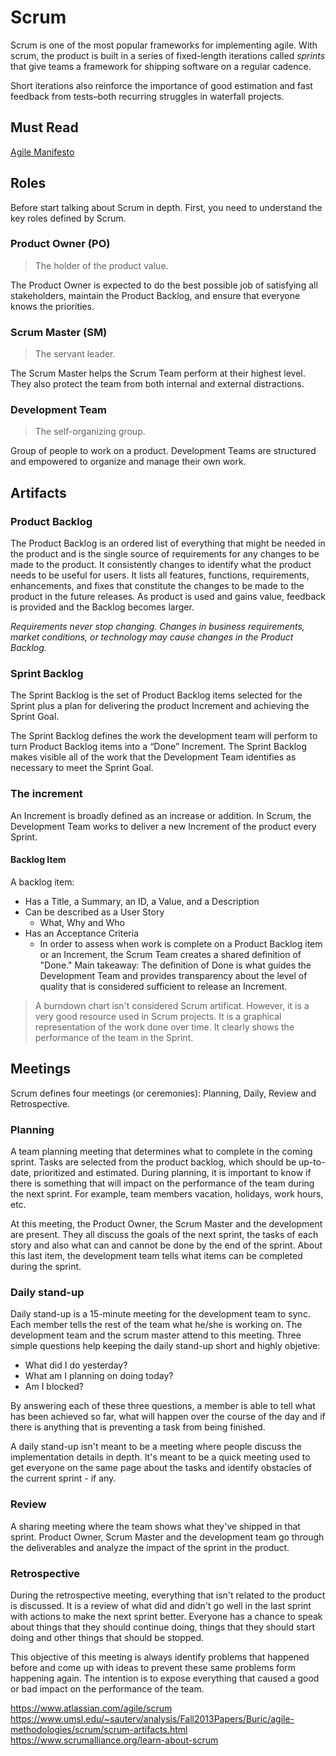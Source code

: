# Scrum

Scrum is one of the most popular frameworks for implementing agile. With scrum, the product is built in a series of fixed-length iterations called *sprints* that give teams a framework for shipping software on a regular cadence. 

Short iterations also reinforce the importance of good estimation and fast feedback from tests–both recurring struggles in waterfall projects.

## Must Read
[Agile Manifesto](http://agilemanifesto.org/)

## Roles
Before start talking about Scrum in depth. First, you need to understand the key roles defined by Scrum.

### Product Owner (PO)
> The holder of the product value.

The Product Owner is expected to do the best possible job of satisfying all stakeholders, maintain the Product Backlog, and ensure that everyone knows the priorities.

### Scrum Master (SM)
> The servant leader.

The Scrum Master helps the Scrum Team perform at their highest level. They also protect the team from both internal and external distractions.

### Development Team
> The self-organizing group.

Group of people to work on a product. Development Teams are structured and empowered to organize and manage their own work. 

## Artifacts

### Product Backlog
The Product Backlog is an ordered list of everything that might be needed in the product and is the single source of requirements for any changes to be made to the product. It consistently changes to identify what the product needs to be useful for users. It lists all features, functions, requirements, enhancements, and fixes that constitute the changes to be made to the product in the future releases. As product is used and gains value, feedback is provided and the Backlog becomes larger. 

*Requirements never stop changing. Changes in business requirements, market conditions, or technology may cause changes in the Product Backlog.*

### Sprint Backlog
The Sprint Backlog is the set of Product Backlog items selected for the Sprint plus a plan for delivering the product Increment and achieving the Sprint Goal. 

The Sprint Backlog defines the work the development team will perform to turn Product Backlog items into a “Done” Increment. The Sprint Backlog makes visible all of the work that the Development Team identifies as necessary to meet the Sprint Goal.

### The increment
An Increment is broadly defined as an increase or addition. In Scrum, the Development Team works to deliver a new Increment of the product every Sprint. 

#### Backlog Item
A backlog item:
  - Has a Title, a Summary, an ID, a Value, and a Description
  - Can be described as a User Story
    - What, Why and Who
  - Has an Acceptance Criteria
    - In order to assess when work is complete on a Product Backlog item or an Increment, the Scrum Team creates a shared definition of "Done." Main takeaway: The definition of Done is what guides the Development Team and provides transparency about the level of quality that is considered sufficient to release an Increment.

> A burndown chart isn't considered Scrum artificat. However, it is a very good resource used in Scrum projects. It is a graphical representation of the work done over time. It clearly shows the performance of the team in the Sprint.


## Meetings
Scrum defines four meetings (or ceremonies): Planning, Daily, Review and Retrospective.

### Planning
A team planning meeting that determines what to complete in the coming sprint. Tasks are selected from the product backlog, which should be up-to-date, prioritized and estimated. During planning, it is important to know if there is something that will impact on the performance of the team during the next sprint. For example, team members vacation, holidays, work hours, etc.

At this meeting, the Product Owner, the Scrum Master and the development are present. They all discuss the goals of the next sprint, the tasks of each story and also what can and cannot be done by the end of the sprint. About this last item, the development team tells what items can be completed during the sprint.

### Daily stand-up
Daily stand-up is a 15-minute meeting for the development team to sync. Each member tells the rest of the team what he/she is working on. The development team and the scrum master attend to this meeting. Three simple questions help keeping the daily stand-up short and highly objetive:

- What did I do yesterday?
- What am I planning on doing today?
- Am I blocked?

By answering each of these three questions, a member is able to tell what has been achieved so far, what will happen over the course of the day and if there is anything that is preventing a task from being finished.

A daily stand-up isn't meant to be a meeting where people discuss the implementation details in depth. It's meant to be a quick meeting used to get everyone on the same page about the tasks and identify obstacles of the current sprint - if any. 

### Review 
A sharing meeting where the team shows what they've shipped in that sprint. Product Owner, Scrum Master and the development team go through the deliverables and analyze the impact of the sprint in the product.

### Retrospective
During the retrospective meeting, everything that isn't related to the product is discussed. It is a review of what did and didn't go well in the last sprint with actions to make the next sprint better. Everyone has a chance to speak about things that they should continue doing, things that they should start doing and other things that should be stopped.

This objective of this meeting is always identify problems that happened before and come up with ideas to prevent these same problems form happening again. The intention is to expose everything that caused a good or bad impact on the performance of the team.

https://www.atlassian.com/agile/scrum
https://www.umsl.edu/~sauterv/analysis/Fall2013Papers/Buric/agile-methodologies/scrum/scrum-artifacts.html
https://www.scrumalliance.org/learn-about-scrum
